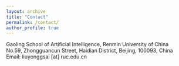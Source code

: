 ```yaml
---
layout: archive
title: "Contact"
permalink: /contact/
author_profile: true
---
```

Gaoling School of Artificial Intelligence, Renmin University of China<br>
No.59, Zhongguancun Street, Haidian District,
Beijing, 100093, China<br>
Email: liuyonggsai [at] ruc.edu.cn
